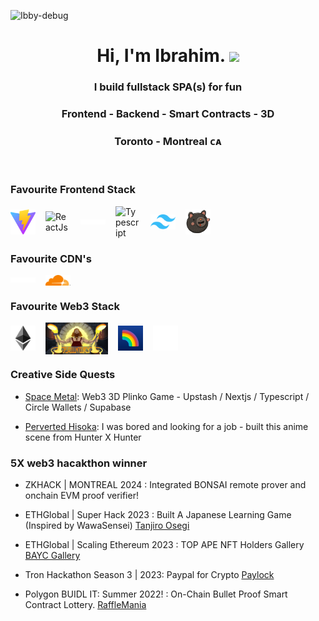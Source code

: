 <p align="left"> <img src="https://komarev.com/ghpvc/?username=DevJdeed&label=Profile%20views&color=0e75b6&style=flat" alt="Ibby-debug" /> </p>

<h1 align="center"> Hi, I'm Ibrahim. <img src="https://github.com/Ibby-debug/Ibby-debug/blob/master/Hi.gif" width="25"></h2>
<h3 align="center"> I build fullstack SPA(s) for fun</h3> 
<h3 align="center"> Frontend - Backend - Smart Contracts - 3D </h3>

<h3 align="center">  Toronto - Montreal ᴄᴀ  </h3>

<br/>

<h3>Favourite Frontend Stack</h3> 
<div style="display: flex; flex-direction: row; gap: 16px; align-items: center;">
  <img src="./Vite.svg" alt="Vite" width="40"/>
  <img src="./ReactJs.svg" alt="ReactJs" width="40"/>
  <img src="./NextLogo.SVG" alt="NextJs" width="40"/>
  <img src="./Typescript.svg" alt="Typescript" width="40"/>
  <img src="./Tailwind_CSS.svg" alt="Tailwind_CSS" width="40"/>
  <img src="./Zustand.SVG" alt="Zustand" width="40"/>
</div>

<h3>Favourite CDN's</h3> 
<div style="display: flex; flex-direction: row; gap: 16px; align-items: center;">
  <img src="./Vercel.svg" alt="Vercel" width="40"/>
  <img src="./cloudflare.webp" alt="Cloudflare" width="40"/>
</div>

<h3>Favourite Web3 Stack</h3> 
<div style="display: flex; flex-direction: row; gap: 16px; align-items: center;">
  <img src="./ETH.svg" alt="Ethereum" width="40"/>
  <img src="./Foundry.PNG" alt="Foundry-rs" width="100"/>
  <img src="./RainbowKit.svg" alt="RainbowKit" width="40"/>
<img src="./Viem.png" alt="Viem Actions" width="40"/>

</div>


<h3>Creative Side Quests</h3>

- [Space Metal](https://spacemetal.vercel.app): Web3 3D Plinko Game - Upstash / Nextjs / Typescript / Circle Wallets / Supabase

- [Perverted Hisoka](https://anime-scenes.vercel.app/): I was bored and looking for a job - built this anime scene from Hunter X Hunter

<h3>5X web3 hacakthon winner</h3>

- ZKHACK | MONTREAL 2024 : Integrated BONSAI remote prover and onchain EVM proof verifier!

- ETHGlobal | Super Hack 2023 : Built A Japanese Learning Game (Inspired by WawaSensei) [Tanjiro Osegi](https://github.com/Ibby-debug/tanjiro)
- ETHGlobal | Scaling Ethereum 2023 : TOP APE NFT Holders Gallery [BAYC Gallery](https://github.com/Ibby-debug/ApesGallery)

- Tron Hackathon Season 3 | 2023: Paypal for Crypto [Paylock](https://github.com/Ibby-debug/paylock)

- Polygon BUIDL IT: Summer 2022! : On-Chain Bullet Proof Smart Contract Lottery. [RaffleMania](https://github.com/Ibby-debug/rafflemania)

<br/>
